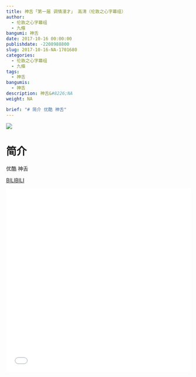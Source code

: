 ```yaml
---
title: 神舌「第一届 调情漫才」 高清（伦敦之心字幕组）
author: 
  - 伦敦之心字幕组
  - 九條
bangumi: 神舌
date: 2017-10-16 00:00:00
publishdate: -2208988800
slug: 2017-10-16-NA-1701680
categories: 
  - 伦敦之心字幕组
  - 九條
tags: 
  - 神舌
bangumis: 
  - 神舌
description: 神舌&#8226;NA
weight: NA

brief: "# 简介 优酷 神舌"
---
```


![](https://i.imgur.com/hqDihxN.png)

# 简介  
优酷 神舌

  [BILIBILI](https://www.bilibili.com/video/av1701680/)


<div class="vcontainer">  <iframe class='video' src="//www.bilibili.com/blackboard/player.html?aid=1701680" width="100%" height="500" frameborder="0" allowfullscreen="allowfullscreen"></iframe></div>
